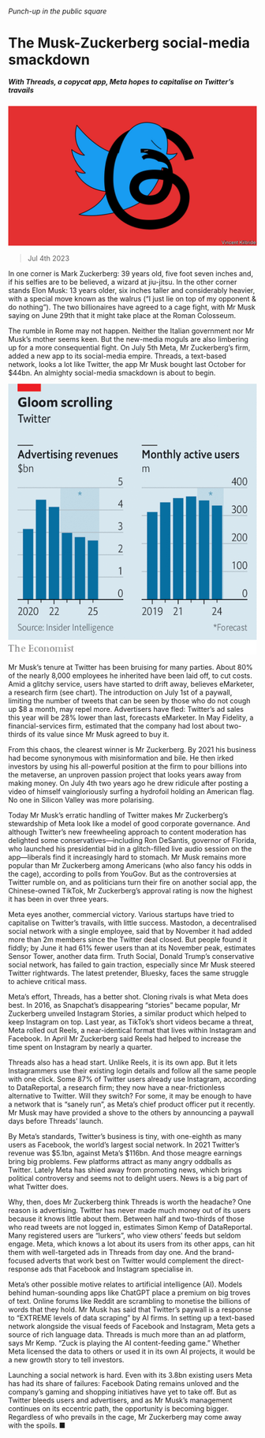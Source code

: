 ###### Punch-up in the public square

# The Musk-Zuckerberg social-media smackdown 

##### With Threads, a copycat app, Meta hopes to capitalise on Twitter’s travails 

![image](images/20230708_WBD002.jpg) 

> Jul 4th 2023 

In one corner is Mark Zuckerberg: 39 years old, five foot seven inches and, if his selfies are to be believed, a wizard at jiu-jitsu. In the other corner stands Elon Musk: 13 years older, six inches taller and considerably heavier, with a special move known as the walrus (“I just lie on top of my opponent &amp; do nothing”). The two billionaires have agreed to a cage fight, with Mr Musk saying on June 29th that it might take place at the Roman Colosseum.

The rumble in Rome may not happen. Neither the Italian government nor Mr Musk’s mother seems keen. But the new-media moguls are also limbering up for a more consequential fight. On July 5th Meta, Mr Zuckerberg’s firm, added a new app to its social-media empire. Threads, a text-based network, looks a lot like Twitter, the app Mr Musk bought last October for $44bn. An almighty social-media smackdown is about to begin.

![image](images/20230708_WBC749.png) 


Mr Musk’s tenure at Twitter has been bruising for many parties. About 80% of the nearly 8,000 employees he inherited have been laid off, to cut costs. Amid a glitchy service, users have started to drift away, believes eMarketer, a research firm (see chart). The introduction on July 1st of a paywall, limiting the number of tweets that can be seen by those who do not cough up $8 a month, may repel more. Advertisers have fled: Twitter’s ad sales this year will be 28% lower than last, forecasts eMarketer. In May Fidelity, a financial-services firm, estimated that the company had lost about two-thirds of its value since Mr Musk agreed to buy it.

From this chaos, the clearest winner is Mr Zuckerberg. By 2021 his business had become synonymous with misinformation and bile. He then irked investors by using his all-powerful position at the firm to pour billions into the metaverse, an unproven passion project that looks years away from making money. On July 4th two years ago he drew ridicule after posting a video of himself vaingloriously surfing a hydrofoil holding an American flag. No one in Silicon Valley was more polarising.

Today Mr Musk’s erratic handling of Twitter makes Mr Zuckerberg’s stewardship of Meta look like a model of good corporate governance. And although Twitter’s new freewheeling approach to content moderation has delighted some conservatives—including Ron DeSantis, governor of Florida, who launched his presidential bid in a glitch-filled live audio session on the app—liberals find it increasingly hard to stomach. Mr Musk remains more popular than Mr Zuckerberg among Americans (who also fancy his odds in the cage), according to polls from YouGov. But as the controversies at Twitter rumble on, and as politicians turn their fire on another social app, the Chinese-owned TikTok, Mr Zuckerberg’s approval rating is now the highest it has been in over three years.

Meta eyes another, commercial victory. Various startups have tried to capitalise on Twitter’s travails, with little success. Mastodon, a decentralised social network with a single employee, said that by November it had added more than 2m members since the Twitter deal closed. But people found it fiddly; by June it had 61% fewer users than at its November peak, estimates Sensor Tower, another data firm. Truth Social, Donald Trump’s conservative social network, has failed to gain traction, especially since Mr Musk steered Twitter rightwards. The latest pretender, Bluesky, faces the same struggle to achieve critical mass.

Meta’s effort, Threads, has a better shot. Cloning rivals is what Meta does best. In 2016, as Snapchat’s disappearing “stories” became popular, Mr Zuckerberg unveiled Instagram Stories, a similar product which helped to keep Instagram on top. Last year, as TikTok’s short videos became a threat, Meta rolled out Reels, a near-identical format that lives within Instagram and Facebook. In April Mr Zuckerberg said Reels had helped to increase the time spent on Instagram by nearly a quarter.

Threads also has a head start. Unlike Reels, it is its own app. But it lets Instagrammers use their existing login details and follow all the same people with one click. Some 87% of Twitter users already use Instagram, according to DataReportal, a research firm; they now have a near-frictionless alternative to Twitter. Will they switch? For some, it may be enough to have a network that is “sanely run”, as Meta’s chief product officer put it recently. Mr Musk may have provided a shove to the others by announcing a paywall days before Threads’ launch.

By Meta’s standards, Twitter’s business is tiny, with one-eighth as many users as Facebook, the world’s largest social network. In 2021 Twitter’s revenue was $5.1bn, against Meta’s $116bn. And those meagre earnings bring big problems. Few platforms attract as many angry oddballs as Twitter. Lately Meta has shied away from promoting news, which brings political controversy and seems not to delight users. News is a big part of what Twitter does. 

Why, then, does Mr Zuckerberg think Threads is worth the headache? One reason is advertising. Twitter has never made much money out of its users because it knows little about them. Between half and two-thirds of those who read tweets are not logged in, estimates Simon Kemp of DataReportal. Many registered users are “lurkers”, who view others’ feeds but seldom engage. Meta, which knows a lot about its users from its other apps, can hit them with well-targeted ads in Threads from day one. And the brand-focused adverts that work best on Twitter would complement the direct-response ads that Facebook and Instagram specialise in. 

Meta’s other possible motive relates to artificial intelligence (AI). Models behind human-sounding apps like ChatGPT place a premium on big troves of text. Online forums like Reddit are scrambling to monetise the billions of words that they hold. Mr Musk has said that Twitter’s paywall is a response to “EXTREME levels of data scraping” by AI firms. In setting up a text-based network alongside the visual feeds of Facebook and Instagram, Meta gets a source of rich language data. Threads is much more than an ad platform, says Mr Kemp. “Zuck is playing the AI content-feeding game.” Whether Meta licensed the data to others or used it in its own AI projects, it would be a new growth story to tell investors. 

Launching a social network is hard. Even with its 3.8bn existing users Meta has had its share of failures: Facebook Dating remains unloved and the company’s gaming and shopping initiatives have yet to take off. But as Twitter bleeds users and advertisers, and as Mr Musk’s management continues on its eccentric path, the opportunity is becoming bigger. Regardless of who prevails in the cage, Mr Zuckerberg may come away with the spoils. ■


